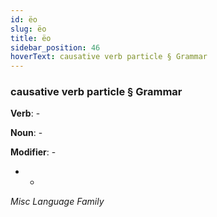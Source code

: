 ```yaml
---
id: ëo
slug: ëo
title: ëo
sidebar_position: 46
hoverText: causative verb particle § Grammar
---
```


### causative verb particle § Grammar

**Verb**: -

**Noun**: -

**Modifier**: -

- -

*Misc Language Family*